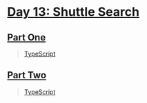 # [Day 13: Shuttle Search](https://adventofcode.com/2020/day/13)

## [Part One](https://adventofcode.com/2020/day/13#part1)

> [TypeScript](/solutions/typescript/2020/13/src/p1.ts)

## [Part Two](https://adventofcode.com/2020/day/13#part2)

> [TypeScript](/solutions/typescript/2020/13/src/p2.ts)
